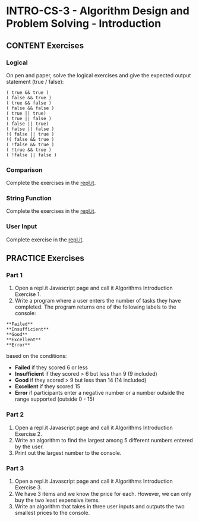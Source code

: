 # INTRO-CS-3 - Algorithm Design and Problem Solving - Introduction

## CONTENT Exercises
### Logical
On pen and paper, solve the logical exercises and give the expected output statement (true / false):
```
( true && true ) 
( false && true ) 
( true && false ) 
( false && false )
( true || true)     
( true || false )   
( false || true)   
( false || false )  
!( false || true )   
!( false && true )
( !false && true )
( !true && true )
( !false || false )
```

### Comparison
Complete the exercises in the [repl.it](https://repl.it/@DebbieLy/Conditional-Exercise).

### String Function
Complete the exercises in the [repl.it](https://repl.it/@DebbieLy/String-exercise).

### User Input
Complete exercise in the [repl.it](https://repl.it/@DebbieLy/User-input-prompt).

## PRACTICE Exercises
### Part 1

1. Open a repl.it Javascript page and call it Algorithms Introduction Exercise 1.
2. Write a program where a user enters the number of tasks they have completed. The program returns one of the following labels to the console:
```
**Failed**
**Insufficient**
**Good**
**Excellent**
**Error**
```

based on the conditions:
* **Failed** if they scored 6 or less
* **Insufficient** if they scored > 6 but less than 9 (9 included)
* **Good** if they scored > 9 but less than 14 (14 included)
* **Excellent** if they scored 15
* **Error** if participants enter a negative number or a number outside the range supported (outside 0 - 15)

### Part 2

1. Open a repl.it Javascript page and call it Algorithms Introduction Exercise 2.
2. Write an algorithm to find the largest among 5 different numbers entered by the user.
3. Print out the largest number to the console.

### Part 3
1. Open a repl.it Javascript page and call it Algorithms Introduction Exercise 3.
2. We have 3 items and we know the price for each. However, we can only buy the two least expensive items.
3. Write an algorithm that takes in three user inputs and outputs the two smallest prices to the console. 
